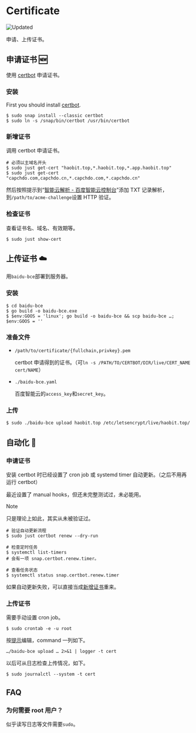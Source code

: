 # Certificate

![Updated](https://img.shields.io/endpoint?url=https%3A%2F%2Fstatus.haobit.top%2Fupload-cert)

申请、上传证书。

## 申请证书 🆕

使用 [certbot](https://eff-certbot.readthedocs.io/en/stable/using.html) 申请证书。

### 安装

First you should install [certbot](https://certbot.eff.org/instructions?ws=nginx&os=ubuntufocal).

```shell
$ sudo snap install --classic certbot
$ sudo ln -s /snap/bin/certbot /usr/bin/certbot
```

### 新增证书

调用 certbot 申请证书。

```shell
# 必须以主域名开头
$ sudo just get-cert "haobit.top,*.haobit.top,*.app.haobit.top"
$ sudo just get-cert "capchdo.com,capchdo.cn,*.capchdo.com,*.capchdo.cn"
```

然后按照提示到“[智能云解析 - 百度智能云控制台](https://console.bce.baidu.com/dns/#/dns/domain/list?zoneName=haobit.top)”添加 TXT 记录解析，到`/path/to/acme-challenge`设置 HTTP 验证。

### 检查证书

查看证书名、域名、有效期等。

```shell
$ sudo just show-cert
```

## 上传证书 ☁️

用`baidu-bce`部署到服务器。

### 安装

```shell
$ cd baidu-bce
$ go build -o baidu-bce.exe
$ $env:GOOS = 'linux'; go build -o baidu-bce && scp baidu-bce …; $env:GOOS = ''
```

### 准备文件

- `/path/to/certificate/{fullchain,privkey}.pem`

  certbot 申请得到的证书。（可`ln -s /PATH/TO/CERTBOT/DIR/live/CERT_NAME cert/NAME`）

- `./baidu-bce.yaml`

  百度智能云的`access_key`和`secret_key`。

### 上传

```shell
$ sudo ./baidu-bce upload haobit.top /etc/letsencrypt/live/haobit.top/
```

## 自动化 🚀

### 申请证书

安装 certbot 时已经设置了 cron job 或 systemd timer 自动更新。（之后不用再运行 certbot）

最近设置了 manual hooks，但还未完整测试过，未必能用。

> [!NOTE]
> 
> 只是理论上如此，其实从未被验证过。

```shell
# 验证自动更新流程
$ sudo just certbot renew --dry-run

# 检查定时任务
$ systemctl list-timers
# 会有一项 snap.certbot.renew.timer。

# 查看任务状态
$ systemctl status snap.certbot.renew.timer
```

如果自动更新失败，可以直接当成[新增证书](#新增证书)重来。

### 上传证书

需要手动设置 cron job。

```shell
$ sudo crontab -e -u root
```

按[提示](https://crontab.guru/)编辑，command 一列如下。

```shell
…/baidu-bce upload … 2>&1 | logger -t cert
```

以后可从日志检查上传情况，如下。

```shell
$ sudo journalctl --system -t cert
```

## FAQ

### 为何需要 root 用户？

似乎读写日志等文件需要`sudo`。
